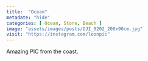 ```yaml
---
title:  "Ocean"
metadate: "hide"
categories: [ Ocean, Stone, Beach ]
image: "assets/images/posts/DJI_0202_200x90cm.jpg"
visit: "https://instagram.com/loonpic"
---
```

Amazing PIC from the coast.